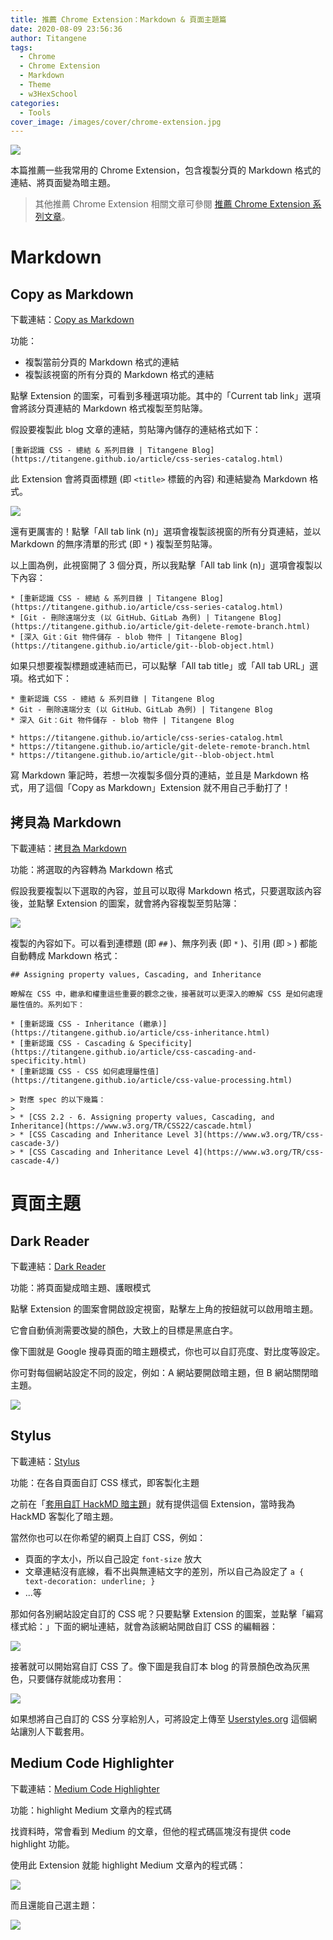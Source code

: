 ```yaml
---
title: 推薦 Chrome Extension：Markdown & 頁面主題篇
date: 2020-08-09 23:56:36
author: Titangene
tags:
  - Chrome
  - Chrome Extension
  - Markdown
  - Theme
  - w3HexSchool
categories:
  - Tools
cover_image: /images/cover/chrome-extension.jpg
---
```


![](../images/cover/chrome-extension.jpg)

本篇推薦一些我常用的 Chrome Extension，包含複製分頁的 Markdown 格式的連結、將頁面變為暗主題。

<!-- more -->

> 其他推薦 Chrome Extension 相關文章可參閱 [推薦 Chrome Extension 系列文章](https://titangene.github.io/tags/chrome-extension/)。

# Markdown

## Copy as Markdown

下載連結：[Copy as Markdown](https://chrome.google.com/webstore/detail/fkeaekngjflipcockcnpobkpbbfbhmdn)

功能：
- 複製當前分頁的 Markdown 格式的連結
- 複製該視窗的所有分頁的 Markdown 格式的連結

點擊 Extension 的圖案，可看到多種選項功能。其中的「Current tab link」選項會將該分頁連結的 Markdown 格式複製至剪貼簿。

假設要複製此 blog 文章的連結，剪貼簿內儲存的連結格式如下：

```
[重新認識 CSS - 總結 & 系列目錄 | Titangene Blog](https://titangene.github.io/article/css-series-catalog.html)
```

此 Extension 會將頁面標題 (即 `<title>` 標籤的內容) 和連結變為 Markdown 格式。

![](../images/recommend-chrome-extension-1/copy-as-markdown.png)

還有更厲害的！點擊「All tab link (n)」選項會複製該視窗的所有分頁連結，並以 Markdown 的無序清單的形式 (即 `*` ) 複製至剪貼簿。

以上圖為例，此視窗開了 3 個分頁，所以我點擊「All tab link (n)」選項會複製以下內容：

```
* [重新認識 CSS - 總結 & 系列目錄 | Titangene Blog](https://titangene.github.io/article/css-series-catalog.html)
* [Git - 刪除遠端分支 (以 GitHub、GitLab 為例) | Titangene Blog](https://titangene.github.io/article/git-delete-remote-branch.html)
* [深入 Git：Git 物件儲存 - blob 物件 | Titangene Blog](https://titangene.github.io/article/git--blob-object.html)
```

如果只想要複製標題或連結而已，可以點擊「All tab title」或「All tab URL」選項。格式如下：

```
* 重新認識 CSS - 總結 & 系列目錄 | Titangene Blog
* Git - 刪除遠端分支 (以 GitHub、GitLab 為例) | Titangene Blog
* 深入 Git：Git 物件儲存 - blob 物件 | Titangene Blog
```

```
* https://titangene.github.io/article/css-series-catalog.html
* https://titangene.github.io/article/git-delete-remote-branch.html
* https://titangene.github.io/article/git--blob-object.html
```

寫 Markdown 筆記時，若想一次複製多個分頁的連結，並且是 Markdown 格式，用了這個「Copy as Markdown」Extension 就不用自己手動打了！

## 拷貝為 Markdown

下載連結：[拷貝為 Markdown](https://chrome.google.com/webstore/detail/copy-as-markdown/dgoenpnkphkichnohepecnmpmihnabdg)

功能：將選取的內容轉為 Markdown 格式

假設我要複製以下選取的內容，並且可以取得 Markdown 格式，只要選取該內容後，並點擊 Extension 的圖案，就會將內容複製至剪貼簿：

![](../images/recommend-chrome-extension-1/copy-markdown.png)

複製的內容如下。可以看到連標題 (即 `##` )、無序列表 (即 `*` )、引用 (即 `>` ) 都能自動轉成 Markdown 格式：

```
## Assigning property values, Cascading, and Inheritance

瞭解在 CSS 中，繼承和權重這些重要的觀念之後，接著就可以更深入的瞭解 CSS 是如何處理屬性值的。系列如下：

* [重新認識 CSS - Inheritance (繼承)](https://titangene.github.io/article/css-inheritance.html)
* [重新認識 CSS - Cascading & Specificity](https://titangene.github.io/article/css-cascading-and-specificity.html)
* [重新認識 CSS - CSS 如何處理屬性值](https://titangene.github.io/article/css-value-processing.html)

> 對應 spec 的以下幾篇：
>
> * [CSS 2.2 - 6. Assigning property values, Cascading, and Inheritance](https://www.w3.org/TR/CSS22/cascade.html)
> * [CSS Cascading and Inheritance Level 3](https://www.w3.org/TR/css-cascade-3/)
> * [CSS Cascading and Inheritance Level 4](https://www.w3.org/TR/css-cascade-4/)
```

# 頁面主題

## Dark Reader

下載連結：[Dark Reader](https://chrome.google.com/webstore/detail/dark-reader/eimadpbcbfnmbkopoojfekhnkhdbieeh)

功能：將頁面變成暗主題、護眼模式

點擊 Extension 的圖案會開啟設定視窗，點擊左上角的按鈕就可以啟用暗主題。

它會自動偵測需要改變的顏色，大致上的目標是黑底白字。

像下圖就是 Google 搜尋頁面的暗主題模式，你也可以自訂亮度、對比度等設定。

你可對每個網站設定不同的設定，例如：A 網站要開啟暗主題，但 B 網站關閉暗主題。

![](../images/recommend-chrome-extension-1/dark-reader.png)

## Stylus

下載連結：[Stylus](https://chrome.google.com/webstore/detail/stylus/clngdbkpkpeebahjckkjfobafhncgmne)

功能：在各自頁面自訂 CSS 樣式，即客製化主題

之前在「[套用自訂 HackMD 暗主題](https://titangene.github.io/article/hackmd-dark-theme.html)」就有提供這個 Extension，當時我為 HackMD 客製化了暗主題。

當然你也可以在你希望的網頁上自訂 CSS，例如：
- 頁面的字太小，所以自己設定 `font-size` 放大
- 文章連結沒有底線，看不出與無連結文字的差別，所以自己為設定了 `a { text-decoration: underline; }`
- ...等

那如何各別網站設定自訂的 CSS 呢？只要點擊 Extension 的圖案，並點擊「編寫樣式給：」下面的網址連結，就會為該網站開啟自訂 CSS 的編輯器：

![](../images/recommend-chrome-extension-1/stylus-1.png)

接著就可以開始寫自訂 CSS 了。像下圖是我自訂本 blog 的背景顏色改為灰黑色，只要儲存就能成功套用：

![](../images/recommend-chrome-extension-1/stylus-2.png)

如果想將自己自訂的 CSS 分享給別人，可將設定上傳至 [Userstyles.org](https://userstyles.org/) 這個網站讓別人下載套用。

## Medium Code Highlighter

下載連結：[Medium Code Highlighter](https://chrome.google.com/webstore/detail/medium-code-highlighter/apdaagmhepellbjjbnaljaocodjjjjfd)

功能：highlight Medium 文章內的程式碼

找資料時，常會看到 Medium 的文章，但他的程式碼區塊沒有提供 code highlight 功能。

使用此 Extension 就能 highlight Medium 文章內的程式碼：

![](../images/recommend-chrome-extension-1/medium-code-highlighter-1.png)

而且還能自己選主題：

![](../images/recommend-chrome-extension-1/medium-code-highlighter-2.png)

